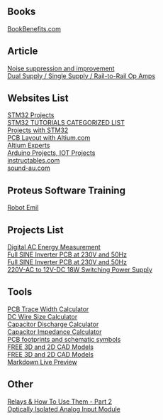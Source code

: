 ## Books
[BookBenefits.com](https://www.bookbenefits.com/) <br />

## Article
[Noise suppression and improvement](https://www.murata.com/~/media/webrenewal/support/library/catalog/products/emc/emifil/c39e.ashx) <br />
[Dual Supply / Single Supply / Rail-to-Rail Op Amps](https://www.rohm.com/electronics-basics/opamps/op-amp-types) <br />

## Websites List
[STM32 Projects](https://www.youtube.com/@theembeddedthings/videos) <br />
[STM32 TUTORIALS CATEGORIZED LIST](https://deepbluembedded.com/stm32-arm-programming-tutorials/) <br />
[Projects with STM32](https://github.com/Majid-Derhambakhsh?tab=repositories) <br />
[PCB Layout with Altium.com](https://resources.altium.com/pcb-layout?page=2) <br />
[Altium Experts ](https://resources.altium.com/experts?page=2) <br />
[Arduino Projects, IOT Projects](https://iotprojectsideas.com/) <br />
[instructables.com](https://www.instructables.com/projects) <br />
[sound-au.com](https://sound-au.com/) <br />

## Proteus Software Training
[Robot Emil](https://www.youtube.com/@robotemil5894/videos) <br />

## Projects List
[Digital AC Energy Measurement](https://www.pcbway.com/blog/technology/Digital_AC_Energy_Measurement_Circuit_V2_RMS_Voltage_RMS_Current_Real_Power_P_a1bf4da8.html) <br />
[Full SINE Inverter PCB at 230V and 50Hz](https://www.youtube.com/watch?v=xPGtNmJEmCs) <br />
[Full SINE Inverter PCB at 230V and 50Hz](https://www.pcbway.com/project/shareproject/FULL_SINE_INVERTER_500W_9f4e6ded.html) <br />
[220V-AC to 12V-DC 18W Switching Power Supply](https://www.pcbway.com/blog/technology/220V_AC_to_12V_DC_18W_Switching_Power_Supply_81665a6c.html) <br />

## Tools
[PCB Trace Width Calculator](https://www.4pcb.com/trace-width-calculator.html) <br />
[DC Wire Size Calculator](https://www.omnicalculator.com/physics/dc-wire-size) <br />
[Capacitor Discharge Calculator](https://www.redcrab-software.com/en/Calculator/Electrics/C-Discharge-State) <br />
[Capacitor Impedance Calculator](https://www.allaboutcircuits.com/tools/capacitor-impedance-calculator/) <br />
[PCB footprints and schematic symbols](https://www.snapeda.com/) <br />
[FREE 3D and 2D CAD Models](https://www.snapeda.com/home/) <br />
[FREE 3D and 2D CAD Models](https://www.3dcontentcentral.com/Default.aspx) <br />
[Markdown Live Preview](https://markdownlivepreview.com/) <br />

## Other
[Relays & How To Use Them - Part 2](https://sound-au.com/articles/relays2.htm) <br />
[Optically Isolated Analog Input Module](https://www.electronics-lab.com/project/optically-isolated-analog-input-module-for-arduino/) <br />
